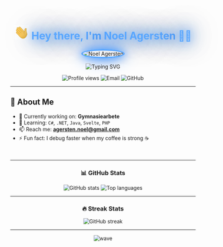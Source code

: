 <h1 align="center">
  <img src="https://raw.githubusercontent.com/ABSphreak/ABSphreak/master/gifs/Hi.gif" width="40px">
  <span style="color:#58a6ff; text-shadow: 0 0 25px #58a6ff, 0 0 50px #1f6feb, 0 0 75px #0d1117;">
    Hey there, I'm <b>Noel Agersten</b> 👨‍💻
  </span>
</h1>

<!-- PROFILE IMAGE -->
<p align="center">
  <img src="https://your-image-link-here.jpg" alt="Noel Agersten" width="150" style="border-radius:50%; border: 4px solid #58a6ff; box-shadow: 0 0 20px #58a6ff, 0 0 40px #1f6feb;">
</p>

<p align="center">
  <img src="https://readme-typing-svg.herokuapp.com?font=Fira+Code&weight=600&size=22&duration=3000&pause=1000&color=58A6FF&center=true&vCenter=true&width=650&lines=Based+in+Skåne%2C+Sweden;Professional+student;" alt="Typing SVG"/>
</p>

<p align="center">
  <img src="https://komarev.com/ghpvc/?username=agno123&label=👀%20Profile%20Views&color=0d1117&labelColor=58a6ff&style=for-the-badge&logo=github" alt="Profile views" />

  <a href="mailto:agersten.noel@gmail.com" style="text-decoration:none;">
    <img src="https://img.shields.io/badge/📧%20Email-Contact%20Me-58a6ff?style=for-the-badge&logo=gmail&logoColor=white&labelColor=0d1117&rounded=true" alt="Email"/>
  </a>

  <a href="https://github.com/Agno123" style="text-decoration:none;">
    <img src="https://img.shields.io/badge/🐙%20GitHub-Agno123-58a6ff?style=for-the-badge&logo=github&logoColor=0d1117&labelColor=0d1117&rounded=true" alt="GitHub"/>
  </a>
</p>


---

## 🚀 About Me  


- 🔭 Currently working on: **Gymnasiearbete**  
- 🌱 Learning: `C#`, `.NET`, `Java`, `Svelte`, `PHP`  
- 📫 Reach me: **agersten.noel@gmail.com**  
- ⚡ Fun fact: I debug faster when my coffee is strong ☕  

<br clear="both"/>





---

<h3 align="center">📊 GitHub Stats</h3>
<p align="center">
  <img height="165px" src="https://github-readme-stats.vercel.app/api?username=agno123&show_icons=true&theme=tokyonight&hide_border=true&bg_color=0d1117&title_color=58a6ff&icon_color=58a6ff&count_private=true" alt="GitHub stats"/>
  <img height="165px" src="https://github-readme-stats.vercel.app/api/top-langs/?username=agno123&layout=compact&theme=tokyonight&hide_border=true&bg_color=0d1117&title_color=58a6ff" alt="Top languages"/>
</p>

---

<h3 align="center">🔥 Streak Stats</h3>
<p align="center">
  <img src="https://streak-stats.demolab.com?user=agno123&theme=tokyonight&hide_border=true&ring=58a6ff&fire=58a6ff&currStreakLabel=58a6ff" alt="GitHub streak"/>
</p>

---

<p align="center">
  <img src="https://raw.githubusercontent.com/bornmay/bornmay/Update/svg/Bottom.svg" alt="wave"/>
</p>
